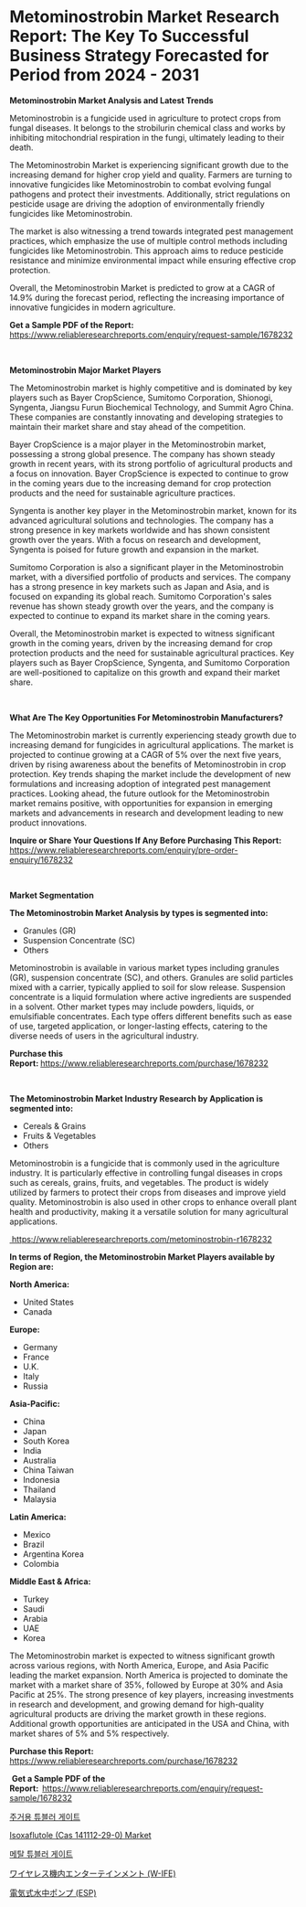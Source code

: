 <p><h1>Metominostrobin Market Research Report: The Key To Successful Business Strategy Forecasted for Period from 2024 - 2031</h1></p><p><strong>Metominostrobin Market Analysis and Latest Trends</strong></p>
<p><p>Metominostrobin is a fungicide used in agriculture to protect crops from fungal diseases. It belongs to the strobilurin chemical class and works by inhibiting mitochondrial respiration in the fungi, ultimately leading to their death.</p><p>The Metominostrobin Market is experiencing significant growth due to the increasing demand for higher crop yield and quality. Farmers are turning to innovative fungicides like Metominostrobin to combat evolving fungal pathogens and protect their investments. Additionally, strict regulations on pesticide usage are driving the adoption of environmentally friendly fungicides like Metominostrobin.</p><p>The market is also witnessing a trend towards integrated pest management practices, which emphasize the use of multiple control methods including fungicides like Metominostrobin. This approach aims to reduce pesticide resistance and minimize environmental impact while ensuring effective crop protection.</p><p>Overall, the Metominostrobin Market is predicted to grow at a CAGR of 14.9% during the forecast period, reflecting the increasing importance of innovative fungicides in modern agriculture.</p></p>
<p><strong>Get a Sample PDF of the Report:&nbsp;</strong> <a href="https://www.reliableresearchreports.com/enquiry/request-sample/1678232">https://www.reliableresearchreports.com/enquiry/request-sample/1678232</a></p>
<p>&nbsp;</p>
<p><strong>Metominostrobin Major Market Players</strong></p>
<p><p>The Metominostrobin market is highly competitive and is dominated by key players such as Bayer CropScience, Sumitomo Corporation, Shionogi, Syngenta, Jiangsu Furun Biochemical Technology, and Summit Agro China. These companies are constantly innovating and developing strategies to maintain their market share and stay ahead of the competition.</p><p>Bayer CropScience is a major player in the Metominostrobin market, possessing a strong global presence. The company has shown steady growth in recent years, with its strong portfolio of agricultural products and a focus on innovation. Bayer CropScience is expected to continue to grow in the coming years due to the increasing demand for crop protection products and the need for sustainable agriculture practices.</p><p>Syngenta is another key player in the Metominostrobin market, known for its advanced agricultural solutions and technologies. The company has a strong presence in key markets worldwide and has shown consistent growth over the years. With a focus on research and development, Syngenta is poised for future growth and expansion in the market.</p><p>Sumitomo Corporation is also a significant player in the Metominostrobin market, with a diversified portfolio of products and services. The company has a strong presence in key markets such as Japan and Asia, and is focused on expanding its global reach. Sumitomo Corporation's sales revenue has shown steady growth over the years, and the company is expected to continue to expand its market share in the coming years.</p><p>Overall, the Metominostrobin market is expected to witness significant growth in the coming years, driven by the increasing demand for crop protection products and the need for sustainable agricultural practices. Key players such as Bayer CropScience, Syngenta, and Sumitomo Corporation are well-positioned to capitalize on this growth and expand their market share.</p></p>
<p>&nbsp;</p>
<p><strong>What Are The Key Opportunities For Metominostrobin Manufacturers?</strong></p>
<p><p>The Metominostrobin market is currently experiencing steady growth due to increasing demand for fungicides in agricultural applications. The market is projected to continue growing at a CAGR of 5% over the next five years, driven by rising awareness about the benefits of Metominostrobin in crop protection. Key trends shaping the market include the development of new formulations and increasing adoption of integrated pest management practices. Looking ahead, the future outlook for the Metominostrobin market remains positive, with opportunities for expansion in emerging markets and advancements in research and development leading to new product innovations.</p></p>
<p><strong>Inquire or Share Your Questions If Any Before Purchasing This Report:</strong> <a href="https://www.reliableresearchreports.com/enquiry/pre-order-enquiry/1678232">https://www.reliableresearchreports.com/enquiry/pre-order-enquiry/1678232</a></p>
<p>&nbsp;</p>
<p><strong>Market Segmentation</strong></p>
<p><strong>The Metominostrobin Market Analysis by types is segmented into:</strong></p>
<p><ul><li>Granules (GR)</li><li>Suspension Concentrate (SC)</li><li>Others</li></ul></p>
<p><p>Metominostrobin is available in various market types including granules (GR), suspension concentrate (SC), and others. Granules are solid particles mixed with a carrier, typically applied to soil for slow release. Suspension concentrate is a liquid formulation where active ingredients are suspended in a solvent. Other market types may include powders, liquids, or emulsifiable concentrates. Each type offers different benefits such as ease of use, targeted application, or longer-lasting effects, catering to the diverse needs of users in the agricultural industry.</p></p>
<p><strong>Purchase this Report:&nbsp;</strong><a href="https://www.reliableresearchreports.com/purchase/1678232">https://www.reliableresearchreports.com/purchase/1678232</a></p>
<p>&nbsp;</p>
<p><strong>The Metominostrobin Market Industry Research by Application is segmented into:</strong></p>
<p><ul><li>Cereals & Grains</li><li>Fruits & Vegetables</li><li>Others</li></ul></p>
<p><p>Metominostrobin is a fungicide that is commonly used in the agriculture industry. It is particularly effective in controlling fungal diseases in crops such as cereals, grains, fruits, and vegetables. The product is widely utilized by farmers to protect their crops from diseases and improve yield quality. Metominostrobin is also used in other crops to enhance overall plant health and productivity, making it a versatile solution for many agricultural applications.</p></p>
<p><a href="https://www.reliableresearchreports.com/metominostrobin-r1678232">&nbsp;https://www.reliableresearchreports.com/metominostrobin-r1678232</a></p>
<p><strong>In terms of Region, the Metominostrobin Market Players available by Region are:</strong></p>
<p>
    <p> <strong> North America: </strong>
        <ul>
            <li>United States</li>
            <li>Canada</li>
        </ul>
        </p> 
    <p> <strong> Europe: </strong>
        <ul>
            <li>Germany</li>
            <li>France</li>
            <li>U.K.</li>
            <li>Italy</li>
            <li>Russia</li>
        </ul>
        </p> 
    <p> <strong> Asia-Pacific: </strong>
        <ul>
            <li>China</li>
            <li>Japan</li>
            <li>South Korea</li>
            <li>India</li>
            <li>Australia</li>
            <li>China Taiwan</li>
            <li>Indonesia</li>
            <li>Thailand</li>
            <li>Malaysia</li>
        </ul>
        </p> 
    <p> <strong> Latin America: </strong>
        <ul>
            <li>Mexico</li>
            <li>Brazil</li>
            <li>Argentina Korea</li>
            <li>Colombia</li>
        </ul>
        </p> 
    <p> <strong> Middle East & Africa: </strong>
        <ul>
            <li>Turkey</li>
            <li>Saudi</li>
            <li>Arabia</li>
            <li>UAE</li>
            <li>Korea</li>
        </ul>
    </p>
    </p>
<p><p>The Metominostrobin market is expected to witness significant growth across various regions, with North America, Europe, and Asia Pacific leading the market expansion. North America is projected to dominate the market with a market share of 35%, followed by Europe at 30% and Asia Pacific at 25%. The strong presence of key players, increasing investments in research and development, and growing demand for high-quality agricultural products are driving the market growth in these regions. Additional growth opportunities are anticipated in the USA and China, with market shares of 5% and 5% respectively.</p></p>
<p><strong>Purchase this Report: </strong><a href="https://www.reliableresearchreports.com/purchase/1678232">https://www.reliableresearchreports.com/purchase/1678232</a></p>
<p>&nbsp;<strong>Get a Sample PDF of the Report:&nbsp;&nbsp;</strong><a href="https://www.reliableresearchreports.com/enquiry/request-sample/1678232">https://www.reliableresearchreports.com/enquiry/request-sample/1678232</a></p>
<p><strong></strong></p>
<p><p><a href="https://github.com/AidenReinger/Market-Research-Report-List-1/blob/main/7097363102604.md">주거용 튜블러 게이트</a></p><p><a href="https://github.com/marthawweekle/Market-Research-Report-List-1/blob/main/isoxaflutole-cas-141112-29-0-market.md">Isoxaflutole (Cas 141112-29-0) Market</a></p><p><a href="https://github.com/wallacBahrtyinger567686/Market-Research-Report-List-2/blob/main/5519825102603.md">메탈 튜블러 게이트</a></p><p><a href="https://github.com/DanykaKilback/Market-Research-Report-List-1/blob/main/6921375107955.md">ワイヤレス機内エンターテインメント (W-IFE)</a></p><p><a href="https://github.com/RandallRunte2023/Market-Research-Report-List-1/blob/main/1463582107954.md">電気式水中ポンプ (ESP)</a></p></p>